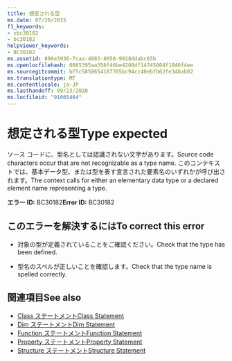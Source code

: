 ```yaml
---
title: 想定される型
ms.date: 07/20/2015
f1_keywords:
- vbc30182
- bc30182
helpviewer_keywords:
- BC30182
ms.assetid: 896e3936-7caa-4083-8058-9018ddabc65b
ms.openlocfilehash: 0085395aa356f46be4208df14745604f1046f4ee
ms.sourcegitcommit: bf5c5850654187705bc94cc40ebfb62fe346ab02
ms.translationtype: MT
ms.contentlocale: ja-JP
ms.lasthandoff: 09/23/2020
ms.locfileid: "91065464"
---
```

# <a name="type-expected"></a><span data-ttu-id="e4e50-102">想定される型</span><span class="sxs-lookup"><span data-stu-id="e4e50-102">Type expected</span></span>

<span data-ttu-id="e4e50-103">ソース コードに、型名としては認識されない文字があります。</span><span class="sxs-lookup"><span data-stu-id="e4e50-103">Source code characters occur that are not recognizable as a type name.</span></span> <span data-ttu-id="e4e50-104">このコンテキストでは、基本データ型、または型を表す宣言された要素名のいずれかが呼び出されます。</span><span class="sxs-lookup"><span data-stu-id="e4e50-104">The context calls for either an elementary data type or a declared element name representing a type.</span></span>  
  
 <span data-ttu-id="e4e50-105">**エラー ID:** BC30182</span><span class="sxs-lookup"><span data-stu-id="e4e50-105">**Error ID:** BC30182</span></span>  
  
## <a name="to-correct-this-error"></a><span data-ttu-id="e4e50-106">このエラーを解決するには</span><span class="sxs-lookup"><span data-stu-id="e4e50-106">To correct this error</span></span>  
  
- <span data-ttu-id="e4e50-107">対象の型が定義されていることをご確認ください。</span><span class="sxs-lookup"><span data-stu-id="e4e50-107">Check that the type has been defined.</span></span>  
  
- <span data-ttu-id="e4e50-108">型名のスペルが正しいことを確認します。</span><span class="sxs-lookup"><span data-stu-id="e4e50-108">Check that the type name is spelled correctly.</span></span>  
  
## <a name="see-also"></a><span data-ttu-id="e4e50-109">関連項目</span><span class="sxs-lookup"><span data-stu-id="e4e50-109">See also</span></span>

- [<span data-ttu-id="e4e50-110">Class ステートメント</span><span class="sxs-lookup"><span data-stu-id="e4e50-110">Class Statement</span></span>](../language-reference/statements/class-statement.md)
- [<span data-ttu-id="e4e50-111">Dim ステートメント</span><span class="sxs-lookup"><span data-stu-id="e4e50-111">Dim Statement</span></span>](../language-reference/statements/dim-statement.md)
- [<span data-ttu-id="e4e50-112">Function ステートメント</span><span class="sxs-lookup"><span data-stu-id="e4e50-112">Function Statement</span></span>](../language-reference/statements/function-statement.md)
- [<span data-ttu-id="e4e50-113">Property ステートメント</span><span class="sxs-lookup"><span data-stu-id="e4e50-113">Property Statement</span></span>](../language-reference/statements/property-statement.md)
- [<span data-ttu-id="e4e50-114">Structure ステートメント</span><span class="sxs-lookup"><span data-stu-id="e4e50-114">Structure Statement</span></span>](../language-reference/statements/structure-statement.md)
